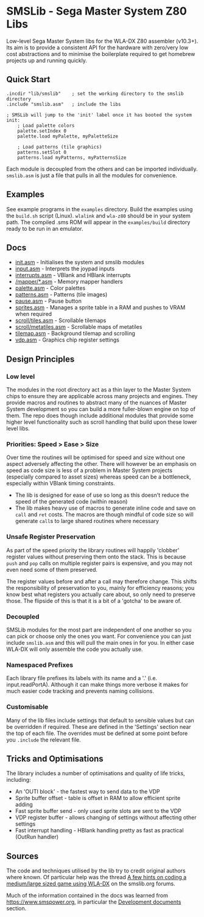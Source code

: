 # SMSLib - Sega Master System Z80 Libs

Low-level Sega Master System libs for the WLA-DX Z80 assembler (v10.3+). Its aim is to provide a consistent API for the hardware with zero/very low cost abstractions and to minimise the boilerplate required to get homebrew projects up and running quickly.

## Quick Start

```
.incdir "lib/smslib"    ; set the working directory to the smslib directory
.include "smslib.asm"   ; include the libs

; SMSLib will jump to the 'init' label once it has booted the system
init:
    ; Load palette colors
    palette.setIndex 0
    palette.load myPalette, myPaletteSize

    ; Load patterns (tile graphics)
    patterns.setSlot 0
    patterns.load myPatterns, myPatternsSize
```

Each module is decoupled from the others and can be imported individually. `smslib.asm` is just a file that pulls in all the modules for convenience.

## Examples

See example programs in the `examples` directory. Build the examples using the `build.sh` script (Linux). `wlalink` and `wla-z80` should be in your system path. The compiled .sms ROM will appear in the `examples/build` directory ready to be run in an emulator.

## Docs

- [init.asm](./docs/init.md) - Initialises the system and smslib modules
- [input.asm](./docs/input.md) - Interprets the joypad inputs
- [interrupts.asm](./docs/interrupts.md) - VBlank and HBlank interrupts
- [/mapper/\*.asm](./docs/mappers.md) - Memory mapper handlers
- [palette.asm](./docs/palette.md) - Color palettes
- [patterns.asm](./docs/patterns.md) - Patterns (tile images)
- [pause.asm](./docs/pause.md) - Pause button
- [sprites.asm](./docs/sprites.md) - Manages a sprite table in a RAM and pushes to VRAM when required
- [scroll/tiles.asm](./docs/scroll/tiles.md) - Scrollable tilemaps
- [scroll/metatiles.asm](./docs/scroll/metatiles.md) - Scrollable maps of metatiles
- [tilemap.asm](./docs/tilemap.md) - Background tilemap and scrolling
- [vdp.asm](./docs/vdp.md) - Graphics chip register settings

## Design Principles

### Low level

The modules in the root directory act as a thin layer to the Master System chips to ensure they are applicable across many projects and engines. They provide macros and routines to abstract many of the nuances of Master System development so you can build a more fuller-blown engine on top of them. The repo does though include additional modules that provide some higher level functionality such as scroll handling that build upon these lower level libs.

### Priorities: Speed > Ease > Size

Over time the routines will be optimised for speed and size without one aspect adversely affecting the other. There will however be an emphasis on speed as code size is less of a problem in Master System projects (especially compared to asset sizes) whereas speed can be a bottleneck, especially within VBlank timing constraints.

- The lib is designed for ease of use so long as this doesn't reduce the speed of the generated code (within reason)
- The lib makes heavy use of macros to generate inline code and save on `call` and `ret` costs. The macros are though mindful of code size so will generate `call`s to large shared routines where necessary

### Unsafe Register Preservation

As part of the speed priority the library routines will happily 'clobber' register values without preserving them onto the stack. This is because `push` and `pop` calls on multiple register pairs is expensive, and you may not even need some of them preserved.

The register values before and after a call may therefore change. This shifts the responsibility of preservation to you, mainly for efficiency reasons; you know best what registers you actually care about, so only need to preserve those. The flipside of this is that it is a bit of a 'gotcha' to be aware of.

### Decoupled

SMSLib modules for the most part are independent of one another so you can pick or choose only the ones you want. For convenience you can just include `smslib.asm` and this will pull the main ones in for you. In either case WLA-DX will only assemble the code you actually use.

### Namespaced Prefixes

Each library file prefixes its labels with its name and a '.' (i.e. input.readPortA). Although it can make things more verbose it makes for much easier code tracking and prevents naming collisions.

### Customisable

Many of the lib files include settings that default to sensible values but can be overridden if required. These are defined in the 'Settings' section near the top of each file. The overrides must be defined at some point before you `.include` the relevant file.

## Tricks and Optimisations

The library includes a number of optimisations and quality of life tricks, including:

- An 'OUTI block' - the fastest way to send data to the VDP
- Sprite buffer offset - table is offset in RAM to allow efficient sprite adding
- Fast sprite buffer send - only used sprite slots are sent to the VDP
- VDP register buffer - allows changing of settings without affecting other settings
- Fast interrupt handling - HBlank handling pretty as fast as practical (OutRun handler)

## Sources

The code and techniques utilised by the lib try to credit original authors where known. Of particular help was the thread [A few hints on coding a medium/large sized game using WLA-DX](https://www.smspower.org/forums/15794-AFewHintsOnCodingAMediumLargeSizedGameUsingWLADX) on the smslib.org forums.

Much of the information contained in the docs was learned from https://www.smspower.org, in particular the [Development documents](https://www.smspower.org/Development/Documents) section.

